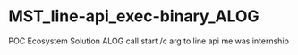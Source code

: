 # MST_line-api_exec-binary_ALOG
 POC Ecosystem Solution ALOG call start /c arg to line api me was internship
